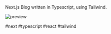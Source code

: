 Next.js Blog written in Typescript, using Tailwind.

![preview](https://github.com/user-attachments/assets/68ba03ea-2dcf-42e0-a522-ab5d87ea9e03)

#next #typescript #react #tailwind
